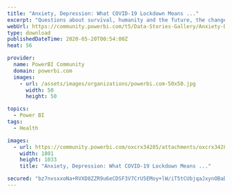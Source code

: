 ```yaml
---
title: "Anxiety, Depression: What COVID-19 Lockdown Means ..."
excerpt: "Questions about survival, humanity and the future, the changes and the chaos that it is bringing in the lives of Indians."
webUrl: https://community.powerbi.com/t5/Data-Stories-Gallery/Anxiety-Depression-What-COVID-19-Lockdown-Means-for-India-s/m-p/1097521
type: download
publishedDateTime: 2020-05-20T00:54:00Z
heat: 56

provider:
  name: PowerBI Community
  domain: powerbi.com
  images:
    - url: /assets/images/organizations/powerbi.com-50x50.jpg
      width: 50
      height: 50

topics:
  - Power BI
tags:
  - Health

images:
  - url: https://community.powerbi.com/oxcrx34285/attachments/oxcrx34285/DataStoriesGallery/3977/3/thumbnail.jpg
    width: 1801
    height: 1033
    title: "Anxiety, Depression: What COVID-19 Lockdown Means ..."

secured: "bz7nvsxxoNa+RVXD8ZZR9u6eCDSF3V7CrU5EMoy+lW/iT5tCUbjqaJxynOBaDKLCMooRfPgULtZudFfW7HNFe/lt/k3o7SK/oq0YRMa2bJlQ6Hc/68J8TUAo/r7/cVdelwHlj5DIJmeImQVON/U1MvUiVtU4VaMZ2u7GMNiyqQgubSlUMD9yAkW6EI6Be8OBuZwDKYE2drbqtpZWPAhm9P889oZcknXYU0NnszCiNTzqY7ohgGXFuvNME3cEr6Y1wSE0fahy7vwyHnZFIpDq3qJ4uJnswY4nqMsUUpwKKSJTVUKm034AaKTSbpGwiuPgdlyrobOG36446V6MqfxoyCwHHGmY8bee2zi4n/cE3xKuomFTRg8PouTh7jW2IIWD;xHhUSUKHGYP0v/aT3blvCw=="
---
```


